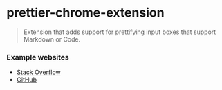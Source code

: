 # prettier-chrome-extension

> Extension that adds support for prettifying input boxes that support Markdown or Code.

### Example websites

- [Stack Overflow](https://stackoverflow.com)
- [GitHub](https://github.com)
